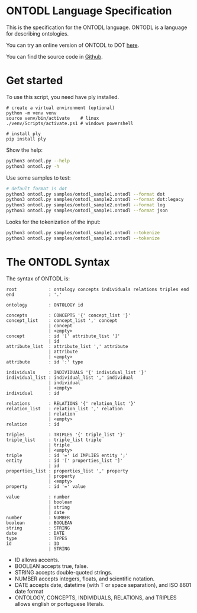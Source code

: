 ﻿# ONTODL Language Specification

This is the specification for the ONTODL language. ONTODL is a language for describing ontologies.

You can try an online version of ONTODL to DOT [here](https://webontodl.epl.di.uminho.pt/). 

You can find the source code in [Github](https://github.com/danielbom/ontodl).

# Get started

To use this script, you need have ply installed.

```
# create a virtual environment (optional)
python -m venv venv 
source venv/bin/activate    # linux
./venv/Scripts/activate.ps1 # windows powershell

# install ply
pip install ply
```

Show the help:

```bash
python3 ontodl.py --help
python3 ontodl.py -h
```

Use some samples to test:

```bash
# default format is dot
python3 ontodl.py samples/ontodl_sample1.ontodl --format dot 
python3 ontodl.py samples/ontodl_sample2.ontodl --format dot:legacy
python3 ontodl.py samples/ontodl_sample2.ontodl --format log
python3 ontodl.py samples/ontodl_sample1.ontodl --format json
```

Looks for the tokenization of the input:

```bash
python3 ontodl.py samples/ontodl_sample1.ontodl --tokenize
python3 ontodl.py samples/ontodl_sample2.ontodl --tokenize
```

# The ONTODL Syntax

The syntax of ONTODL is:

```
root            : ontology concepts individuals relations triples end
end             : '.'

ontology        : ONTOLOGY id

concepts        : CONCEPTS '{' concept_list '}'
concept_list    : concept_list ',' concept
                | concept
                | <empty>
concept         : id '[' attribute_list ']'
                | id
attribute_list  : attribute_list ',' attribute
                | attribute
                | <empty>
attribute       : id ':' type

individuals     : INDIVIDUALS '{' individual_list '}'
individual_list : individual_list ',' individual
                | individual
                | <empty>
individual      : id

relations       : RELATIONS '{' relation_list '}'
relation_list   : relation_list ',' relation
                | relation
                | <empty>
relation        : id

triples         : TRIPLES '{' triple_list '}'
triple_list     : triple_list triple
                | triple
                | <empty>
triple          : id '=' id IMPLIES entity ';'
entity          : id '[' properties_list ']'
                | id
properties_list : properties_list ',' property
                | property
                | <empty>
property        : id '=' value

value           : number
                | boolean
                | string
                | date
number          : NUMBER
boolean         : BOOLEAN
string          : STRING
date            : DATE
type            : TYPES
id              : ID
                | STRING
```

- ID allows accents.
- BOOLEAN accepts true, false.
- STRING accepts double-quoted strings.
- NUMBER accepts integers, floats, and scientific notation.
- DATE accepts date, datetime (with T or space separation), and ISO 8601 date format
- ONTOLOGY, CONCEPTS, INDIVIDUALS, RELATIONS, and TRIPLES allows english or portuguese literals.
